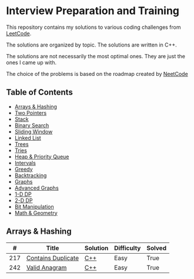 # Interview Preparation and Training

This repository contains my solutions to various coding challenges from [LeetCode](https://leetcode.com/).

The solutions are organized by topic. The solutions are written in C++.

The solutions are not necessarily the most optimal ones. They are just the ones I came up with.

The choice of the problems is based on the roadmap created by [NeetCode](https://neetcode.io/)

## Table of Contents

- [Arrays & Hashing](./Arrays%20&%20Hashing/)
- [Two Pointers](./Two%20Pointers/)
- [Stack](./Stack/)
- [Binary Search](./Binary%20Search/)
- [Sliding Window](./Sliding%20Window/)
- [Linked List](./Linked%20List/)
- [Trees](./Trees/)
- [Tries](./Tries/)
- [Heap & Priority Queue](./Heap%20&%20Priority%20Queue/)
- [Intervals](./Intervals/)
- [Greedy](./Greedy/)
- [Backtracking](./Backtracking/)
- [Graphs](./Graphs/)
- [Advanced Graphs](./Advanced%20Graphs/)
- [1-D DP](./1-D%20DP/)
- [2-D DP](./2-D%20DP/)
- [Bit Manipulation](./Bit%20Manipulation/)
- [Math & Geometry](./Math%20&%20Geometry/)

## Arrays & Hashing

| #   | Title                                                                   | Solution                                                                            | Difficulty | Solved |
| --- | ----------------------------------------------------------------------- | ----------------------------------------------------------------------------------- | ---------- | ------ |
| 217 | [Contains Duplicate](https://leetcode.com/problems/contains-duplicate/) | [C++](/Arrays%20&%20Hashing/task-217-contains-duplicate/217.contains-duplicate.cpp) | Easy       | True   |
| 242 | [Valid Anagram](https://leetcode.com/problems/valid-anagram/)           | [C++](./Arrays%20&%20Hashing/task-242-valid-anagram/242.valid-anagram.cpp)          | Easy       | True   |
